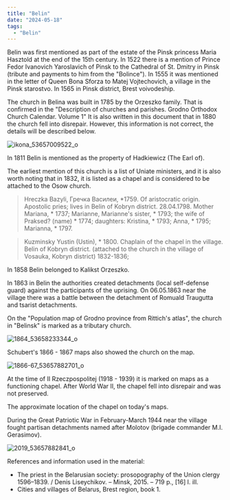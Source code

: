 ```yaml
---
title: "Belin"
date: "2024-05-18"
tags: 
  - "Belin"
---
```


Belin was first mentioned as part of the estate of the Pinsk princess Maria Hasztold at the end of the 15th century. In 1522 there is a mention of Prince Fedor Ivanovich Yaroslavich of Pinsk to the Cathedral of St. Dmitry in Pinsk (tribute and payments to him from the "Bolince"). In 1555 it was mentioned in the letter of Queen Bona Sforza to Matej Vojtechovich, a village in the Pinsk starostvo. In 1565 in Pinsk district, Brest voivodeship.

The church in Belina was built in 1785 by the Orzeszko family. That is confirmed in the "Description of churches and parishes. Grodno Orthodox Church Calendar. Volume 1" It is also written in this document that in 1880 the church fell into disrepair. However, this information is not correct, the details will be described below.

![ikona_53657009522_o](https://github.com/escfrpls/drochiczynpoleski/assets/125834172/f53e7124-12e3-459b-86a4-ce029d39f75d)


In 1811 Belin is mentioned as the property of Hadkiewicz (The Earl of).

The earliest mention of this church is a list of Uniate ministers, and it is also worth noting that in 1832, it is listed as a chapel and is considered to be attached to the Osow church.

> Hreczka Bazyli, Гречка Василеи, \*1759. Of aristocratic origin. Apostolic pries; lives in Belin of Kobryn district. 28.04.1798. Mother Mariana, \* 1737; Marianne, Marianne's sister, \* 1793; the wife of Praksed? (name) \* 1774; daughters: Kristina, \* 1793; Anna, \* 1795; Marianna, \* 1797.

> Kuzminsky Yustin (Ustin), \* 1800. Chaplain of the chapel in the village. Belin of Kobryn district. (attached to the church in the village of Vosauka, Kobryn district) 1832-1836;

In 1858 Belin belonged to Kalikst Orzeszko.

In 1863 in Belin the authorities created detachments (local self-defense guard) against the participants of the uprising.
On 06.05.1863 near the village there was a battle between the detachment of Romuald Traugutta and tsarist detachments.

On the "Population map of Grodno province from Rittich's atlas", the church in "Belinsk" is marked as a tributary church.

![1864_53658233344_o](https://github.com/escfrpls/drochiczynpoleski/assets/125834172/4cbae70d-c4ce-43b9-8a00-18b2c817bf3b)

Schubert's 1866 - 1867 maps also showed the church on the map.

![1866-67_53657882701_o](https://github.com/escfrpls/drochiczynpoleski/assets/125834172/621ef014-c04c-40f5-bb3d-3b411a7384e9)

At the time of II Rzeczpospolitej (1918 - 1939) it is marked on maps as a functioning chapel. After World War II, the chapel fell into disrepair and was not preserved.

The approximate location of the chapel on today's maps.

During the Great Patriotic War in February-March 1944 near the village fought partisan detachments named after Molotov (brigade commander M.I. Gerasimov).

![2019_53657882841_o](https://github.com/escfrpls/drochiczynpoleski/assets/125834172/3a974fa3-a32f-4dce-8210-357df661b955)

References and information used in the material:

- The priest in the Belarusian society: prosopography of the Union clergy 1596–1839. / Denis Liseychikov. – Minsk, 2015. – 719 p., \[16\] l. ill.
- Cities and villages of Belarus, Brest region, book 1.

